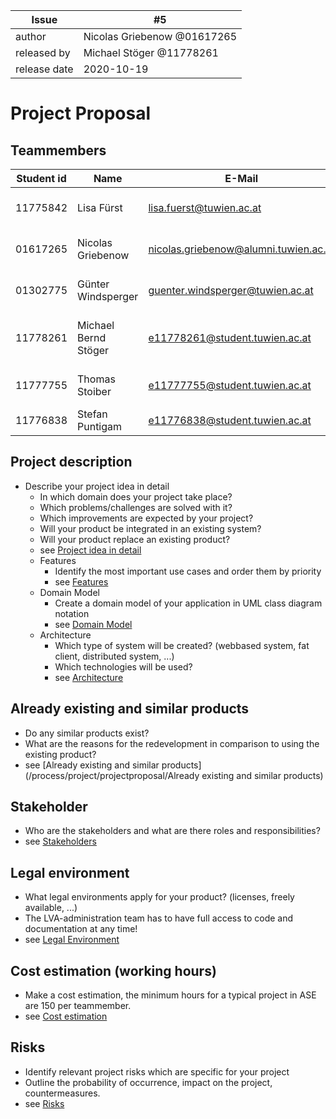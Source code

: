 | Issue        | #5 |
| ------------ | -- |
| author       | Nicolas Griebenow @01617265 |
| released by  | Michael Stöger @11778261 |
| release date | 2020-10-19 |


# Project Proposal

## Teammembers
| Student id | Name                 | E-Mail                                | Role                                        | Substitute Role |
| ---------- | -------------------- | ------------------------------------- | ------------------------------------------- | --------------- |
| 11775842   | Lisa Fürst           | lisa.fuerst@tuwien.ac.at              | UI/UX/Corporate Design                      | Documentation, Quality Assurance |
| 01617265   | Nicolas Griebenow    | nicolas.griebenow@alumni.tuwien.ac.at | Team Coordination, Risk Manager             | Continuous Integration
| 01302775   | Günter Windsperger   | guenter.windsperger@tuwien.ac.at      | Test Manager                                | Team Coordination, Risk Manager |
| 11778261   | Michael Bernd Stöger | e11778261@student.tuwien.ac.at        | Technical Architect, Continuous Integration | Security |
| 11777755   | Thomas Stoiber       | e11777755@student.tuwien.ac.at        | Quality Assurance/Code Style Guides         | UI/UX/CD, Technical Architect |
| 11776838   | Stefan Puntigam      | e11776838@student.tuwien.ac.at        | Security, Documentation                     | Test Manager

## Project description
 - Describe your project idea in detail
    - In which domain does your project take place?
    - Which problems/challenges are solved with it?
    - Which improvements are expected by your project?
    - Will your product be integrated in an existing system?
    - Will your product replace an existing product?
    - see [Project idea in detail](/process/project/projectproposal/Project-idea-in-detail)
    - Features
       - Identify the most important use cases and order them by priority
       - see [Features](/process/project/projectproposal/Features)
    - Domain Model
       - Create a domain model of your application in UML class diagram notation
       - see [Domain Model](/process/project/projectproposal/Domain-model)
    - Architecture
       - Which type of system will be created? (webbased system, fat client, distributed system, ...)
       - Which technologies will be used?
       - see [Architecture](/process/project/projectproposal/Architecture)

## Already existing and similar products
 - Do any similar products exist?
 - What are the reasons for the redevelopment in comparison to using the existing product?
 - see [Already existing and similar products](/process/project/projectproposal/Already existing and similar products)

## Stakeholder
 - Who are the stakeholders and what are there roles and responsibilities?
 - see [Stakeholders](/process/project/projectproposal/Stakeholders)

## Legal environment
 - What legal environments apply for your product? (licenses, freely available, ...)
 - The LVA-administration team has to have full access to code and documentation at any time!
 - see [Legal Environment](/process/project/projectproposal/Legal-environment)

## Cost estimation (working hours)
 - Make a cost estimation, the minimum hours for a typical project in ASE are 150 per teammember.
 - see [Cost estimation](/process/project/projectproposal/Cost-Estimation)

## Risks
 - Identify relevant project risks which are specific for your project
 - Outline the probability of occurrence, impact on the project, countermeasures.
 - see [Risks](/process/risks/Risks)
